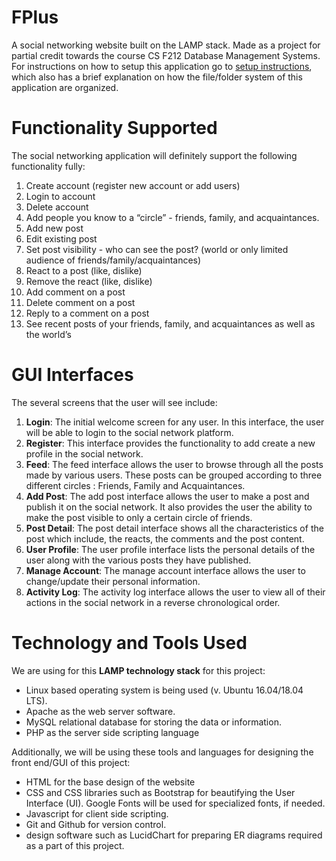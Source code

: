 # FPlus

A social networking website built on the LAMP stack. Made as a project for partial credit towards the course CS F212 Database Management Systems. For instructions on how to setup this application go to [setup instructions](./SetupInstructions.md), which also has a brief explanation on how the file/folder system of this application are organized.

# Functionality Supported
The social networking application will definitely support the following functionality fully:
1. Create account (register new account or add users)
2. Login to account
3. Delete account
4. Add people you know to a “circle” - friends, family, and acquaintances.
5. Add new post
6. Edit existing post
7. Set post visibility - who can see the post? (world or only limited audience of friends/family/acquaintances)
8. React to a post (like, dislike)
9. Remove the react (like, dislike)
10. Add comment on a post
11. Delete comment on a post
12. Reply to a comment on a post
13. See recent posts of your friends, family, and acquaintances as well as the world’s

# GUI Interfaces

The several screens that the user will see include:

1. **Login**: The initial welcome screen for any user. In this interface, the user will be able to login to the social network platform.
2. **Register**: This interface provides the functionality to add create a new profile in the social network.
3. **Feed**: The feed interface allows the user to browse through all the posts made by various users. These posts can be grouped according to three different circles : Friends, Family and Acquaintances.
4. **Add Post**: The add post interface allows the user to make a post and publish it on the social network. It also provides the user the ability to make the post visible to only a certain circle of friends.
5. **Post Detail**: The post detail interface shows all the characteristics of the post which include, the reacts, the comments and the post content.
6. **User Profile**: The user profile interface lists the personal details of the user along with the various posts they have published.
7. **Manage Account**: The manage account interface allows the user to change/update their personal information.
8. **Activity Log**: The activity log interface allows the user to view all of their actions in the social network in a reverse chronological order. 

# Technology and Tools Used
We are using for this **LAMP technology stack** for this project:

* Linux based operating system is being used (v. Ubuntu 16.04/18.04 LTS). 
* Apache as the web server software.
* MySQL relational database for storing the data or information.
* PHP as the server side scripting language

Additionally, we will be using these tools and languages for designing the front end/GUI of this project:
* HTML for the base design of the website
* CSS and CSS libraries such as Bootstrap for beautifying the User Interface (UI). Google Fonts will be used for specialized fonts, if needed.
* Javascript for client side scripting.
* Git and Github for version control. 
* design software such as LucidChart for preparing ER diagrams required as a part of this project. 
